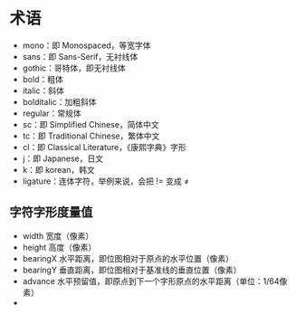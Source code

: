 # 术语

- mono：即 Monospaced，等宽字体
- sans：即 Sans-Serif，无衬线体
- gothic：哥特体，即无衬线体
- bold：粗体
- italic：斜体
- bolditalic：加粗斜体
- regular：常规体
- sc：即 Simplified Chinese，简体中文
- tc：即 Traditional Chinese，繁体中文
- cl：即 Classical Literature，《康熙字典》字形
- j：即 Japanese，日文
- k：即 korean，韩文
- ligature：连体字符，举例来说，会把 != 变成 ≠

## 字符字形度量值
- width 宽度（像素）
- height 高度（像素）
- bearingX 水平距离，即位图相对于原点的水平位置（像素）
- bearingY 垂直距离，即位图相对于基准线的垂直位置（像素）
- advance 水平预留值，即原点到下一个字形原点的水平距离（单位：1/64像素）
- 
